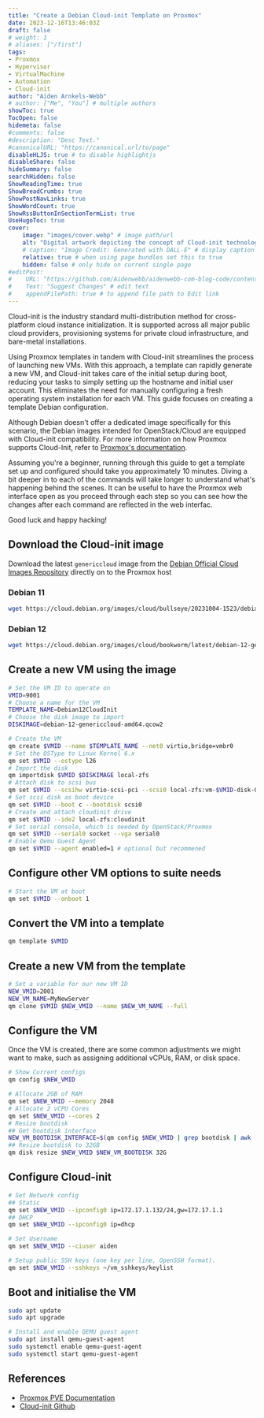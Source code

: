 ```yaml
---
title: "Create a Debian Cloud-init Template on Proxmox"
date: 2023-12-16T13:46:03Z
draft: false
# weight: 1
# aliases: ["/first"]
tags: 
- Proxmox
- Hypervisor
- VirtualMachine
- Automation
- Cloud-init
author: "Aiden Arnkels-Webb"
# author: ["Me", "You"] # multiple authors
showToc: true
TocOpen: false
hidemeta: false
#comments: false
#description: "Desc Text."
#canonicalURL: "https://canonical.url/to/page"
disableHLJS: true # to disable highlightjs
disableShare: false
hideSummary: false
searchHidden: false
ShowReadingTime: true
ShowBreadCrumbs: true
ShowPostNavLinks: true
ShowWordCount: true
ShowRssButtonInSectionTermList: true
UseHugoToc: true
cover:
    image: "images/cover.webp" # image path/url
    alt: "Digital artwork depicting the concept of Cloud-init technology in a hypervisor environment. The image features a central, stylized cloud with intricate digital circuit patterns, symbolizing Cloud-init. Surrounding the cloud are interconnected, floating, semi-transparent cubes with glowing edges, each representing a hypervisor. Faint streams of binary code flow between these cubes, illustrating virtualization and connectivity. The background is a gradient of blue shades, representing technology and innovation, with subtle abstract digital patterns enhancing the futuristic theme." # alt text
    # caption: "Image Credit: Generated with DALL-E" # display caption under cover
    relative: true # when using page bundles set this to true
    hidden: false # only hide on current single page
#editPost:
#    URL: "https://github.com/Aidenwebb/aidenwebb-com-blog-code/content"
#    Text: "Suggest Changes" # edit text
#    appendFilePath: true # to append file path to Edit link
---
```


Cloud-init is the industry standard multi-distribution method for cross-platform cloud instance initialization. It is supported across all major public cloud providers, provisioning systems for private cloud infrastructure, and bare-metal installations.

Using Proxmox templates in tandem with Cloud-init streamlines the process of launching new VMs. With this approach, a template can rapidly generate a new VM, and Cloud-init takes care of the initial setup during boot, reducing your tasks to simply setting up the hostname and initial user account. This eliminates the need for manually configuring a fresh operating system installation for each VM. This guide focuses on creating a template Debian configuration.

Although Debian doesn't offer a dedicated image specifically for this scenario, the Debian images intended for OpenStack/Cloud are equipped with Cloud-init compatibility. For more information on how Proxmox supports Cloud-Init, refer to [Proxmox's documentation][proxmox-docs].

Assuming you're a beginner, running through this guide to get a template set up and configured should take you approximately 10 minutes. Diving a bit deeper in to each of the commands will take longer to understand what's happening behind the scenes. It can be useful to have the Proxmox web interface open as you proceed through each step so you can see how the changes after each command are reflected in the web interfac.

Good luck and happy hacking!

## Download the Cloud-init image

Download the latest `genericcloud` image from the [Debian Official Cloud Images Repository](https://cloud.debian.org/images/cloud/) directly on to the Proxmox host

### Debian 11

```bash
wget https://cloud.debian.org/images/cloud/bullseye/20231004-1523/debian-11-genericcloud-amd64-20231004-1523.qcow2
```

### Debian 12

```bash
wget https://cloud.debian.org/images/cloud/bookworm/latest/debian-12-genericcloud-amd64.qcow2
```

## Create a new VM using the image

```bash
# Set the VM ID to operate on
VMID=9001
# Choose a name for the VM
TEMPLATE_NAME=Debian12CloudInit
# Choose the disk image to import
DISKIMAGE=debian-12-genericcloud-amd64.qcow2

# Create the VM
qm create $VMID --name $TEMPLATE_NAME --net0 virtio,bridge=vmbr0
# Set the OSType to Linux Kernel 6.x
qm set $VMID --ostype l26
# Import the disk
qm importdisk $VMID $DISKIMAGE local-zfs
# Attach disk to scsi bus
qm set $VMID --scsihw virtio-scsi-pci --scsi0 local-zfs:vm-$VMID-disk-0
# Set scsi disk as boot device
qm set $VMID --boot c --bootdisk scsi0
# Create and attach cloudinit drive
qm set $VMID --ide2 local-zfs:cloudinit
# Set serial console, which is needed by OpenStack/Proxmox
qm set $VMID --serial0 socket --vga serial0
# Enable Qemu Guest Agent
qm set $VMID --agent enabled=1 # optional but recommened
```

## Configure other VM options to suite needs

```bash
# Start the VM at boot
qm set $VMID --onboot 1
```

## Convert the VM into a template  

```bash
qm template $VMID
```

## Create a new VM from the template  

```bash
# Set a variable for our new VM ID
NEW_VMID=2001
NEW_VM_NAME=MyNewServer
qm clone $VMID $NEW_VMID --name $NEW_VM_NAME --full
```

## Configure the VM

Once the VM is created, there are some common adjustments we might want to make, such as assigning additional vCPUs, RAM, or disk space.

```bash
# Show Current configs
qm config $NEW_VMID

# Allocate 2GB of RAM
qm set $NEW_VMID --memory 2048
# Allocate 2 vCPU Cores
qm set $NEW_VMID --cores 2
# Resize bootdisk
## Get bootdisk interface
NEW_VM_BOOTDISK_INTERFACE=$(qm config $NEW_VMID | grep bootdisk | awk '{print $2}')
## Resize bootdisk to 32GB
qm disk resize $NEW_VMID $NEW_VM_BOOTDISK 32G

```

## Configure Cloud-init

```bash
# Set Network config
## Static
qm set $NEW_VMID --ipconfig0 ip=172.17.1.132/24,gw=172.17.1.1
## DHCP
qm set $NEW_VMID --ipconfig0 ip=dhcp

# Set Username
qm set $NEW_VMID --ciuser aiden

# Setup public SSH keys (one key per line, OpenSSH format).
qm set $NEW_VMID --sshkeys ~/vm_sshkeys/keylist

```

## Boot and initialise the VM  

```bash
sudo apt update
sudo apt upgrade

# Install and enable QEMU guest agent
sudo apt install qemu-guest-agent
sudo systemctl enable qemu-guest-agent
sudo systemctl start qemu-guest-agent

```

## References

- [Proxmox PVE Documentation][proxmox-docs]
- [Cloud-init Github][cloud-init-github]

[proxmox-docs]: https://pve.proxmox.com/pve-docs/qm.1.html
[cloud-init-github]: https://github.com/canonical/cloud-init

